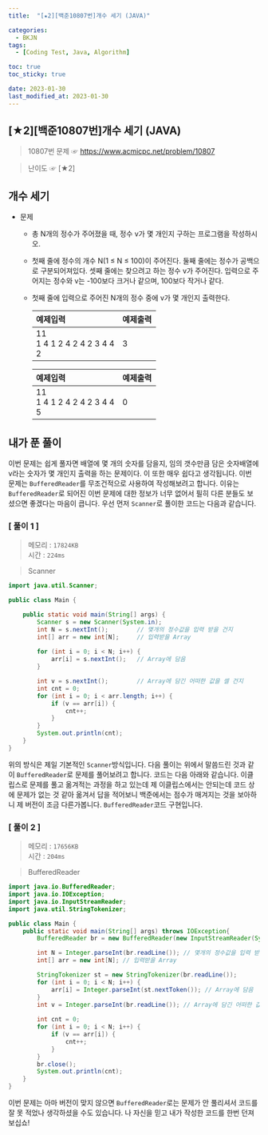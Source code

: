 ```yaml
---
title:  "[★2][백준10807번]개수 세기 (JAVA)" 

categories:
  - BKJN
tags:
  - [Coding Test, Java, Algorithm]

toc: true
toc_sticky: true

date: 2023-01-30
last_modified_at: 2023-01-30
---
```

[★2][백준10807번]개수 세기 (JAVA)
----
> 10807번 문제 ☞ <https://www.acmicpc.net/problem/10807>  

> 난이도 ☞ [★2]
  
## 개수 세기  
  
- 문제
  - 총 N개의 정수가 주어졌을 때, 정수 v가 몇 개인지 구하는 프로그램을 작성하시오.
  - 첫째 줄에 정수의 개수 N(1 ≤ N ≤ 100)이 주어진다. 둘째 줄에는 정수가 공백으로 구분되어져있다. 셋째 줄에는 찾으려고 하는 정수 v가 주어진다. 입력으로 주어지는 정수와 v는 -100보다 크거나 같으며, 100보다 작거나 같다.
  - 첫째 줄에 입력으로 주어진 N개의 정수 중에 v가 몇 개인지 출력한다.
    
	|예제입력|예제출력|
	|:--|:--|
	|11<br>1 4 1 2 4 2 4 2 3 4 4<br>2|3|

	|예제입력|예제출력|
	|:--|:--|
	|11<br>1 4 1 2 4 2 4 2 3 4 4<br>5|0|
  
## 내가 푼 풀이  
이번 문제는 쉽게 풀자면 배열에 몇 개의 숫자를 담을지, 임의 갯수만큼 담은 숫자배열에 v라는 숫자가 몇 개인지 출력을 하는 문제이다. 이 또한 매우 쉽다고 생각됩니다. 이번 문제는 `BufferedReader`를 무조건적으로 사용하여 작성해보려고 합니다. 이유는 `BufferedReader`로 되어진 이번 문제에 대한 정보가 너무 없어서 필히 다른 분들도 보셨으면 좋겠다는 마음이 큽니다. 우선 먼저 `Scanner`로 풀이한 코드는 다음과 같습니다.
### [ 풀이 1 ]  
>메모리 : `17824KB`  
>시간 : `224ms`  

>Scanner
  
```java
import java.util.Scanner;

public class Main {

	public static void main(String[] args) {
		Scanner s = new Scanner(System.in);
		int N = s.nextInt(); 		// 몇개의 정수값을 입력 받을 건지
		int[] arr = new int[N]; 	// 입력받을 Array
		
		for (int i = 0; i < N; i++) {
			arr[i] = s.nextInt(); 	// Array에 담음
		}

		int v = s.nextInt(); 		// Array에 담긴 어떠한 값을 셀 건지
		int cnt = 0;
		for (int i = 0; i < arr.length; i++) {
			if (v == arr[i]) {
				cnt++;
			}
		}
		System.out.println(cnt);
	}
}
```
위의 방식은 제일 기본적인 `Scanner`방식입니다.
다음 풀이는 위에서 말씀드린 것과 같이 `BufferedReader`로 문제를 풀어보려고 합니다. 코드는 다음 아래와 같습니다. 이클립스로 문제를 풀고 옮겨적는 과정을 하고 있는데 제 이클립스에서는 안되는데 코드 상에 문제가 없는 것 같아 옮겨서 답을 적어보니 백준에서는 점수가 매겨지는 것을 보아하니 제 버전이 조금 다른가봅니다. `BufferedReader`코드 구현입니다.
### [ 풀이 2 ]  
>메모리 : `17656KB`  
>시간 : `204ms`  
  
>BufferedReader
  
```java
import java.io.BufferedReader;
import java.io.IOException;
import java.io.InputStreamReader;
import java.util.StringTokenizer;

public class Main {
	public static void main(String[] args) throws IOException{
		BufferedReader br = new BufferedReader(new InputStreamReader(System.in));

		int N = Integer.parseInt(br.readLine()); // 몇개의 정수값을 입력 받을 건지
		int[] arr = new int[N]; // 입력받을 Array

		StringTokenizer st = new StringTokenizer(br.readLine());
		for (int i = 0; i < N; i++) {
			arr[i] = Integer.parseInt(st.nextToken()); // Array에 담음
		}
		int v = Integer.parseInt(br.readLine()); // Array에 담긴 어떠한 값을 셀 건지
		
		int cnt = 0;
		for (int i = 0; i < N; i++) {
			if (v == arr[i]) {
				cnt++;
			}
		}
		br.close();
		System.out.println(cnt);
	}
}
```
이번 문제는 아마 버전이 맞지 않으면 `BufferedReader`로는 문제가 안 풀리셔서 코드를 잘 못 적었나 생각하셨을 수도 있습니다. 나 자신을 믿고 내가 작성한 코드를 한번 던져보십쇼!